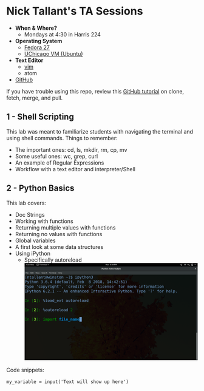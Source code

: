 # Nick Tallant's TA Sessions
- **When &amp; Where?**
    - Mondays at 4:30 in Harris 224
- **Operating System**
    - [Fedora 27](https://getfedora.org/)
    - [UChicago VM (Ubuntu)](https://howto.cs.uchicago.edu/vm:install)
- **Text Editor**
    - [vim](https://www.vim.org/)
    - atom
- [GitHub](https://github.com/ndtallant)

If you have trouble using this repo, review this [GitHub tutorial](https://help.github.com/articles/fetching-a-remote/) on clone, fetch, merge, and pull.

## 1 - Shell Scripting
This lab was meant to familiarize students with navigating the terminal and using shell commands. Things to remember:
- The important ones: cd, ls, mkdir, rm, cp, mv
- Some useful ones: wc, grep, curl
- An example of Regular Expressions
- Workflow with a text editor and interpreter/Shell

## 2 - Python Basics
This lab covers:
- Doc Strings
- Working with functions
- Returning multiple values with functions
- Returning no values with functions
- Global variables
- A first look at some data structures
- Using iPython
    - Specifically autoreload
![ ](reload.png)

Code snippets:

```
my_variable = input('Text will show up here')
```
